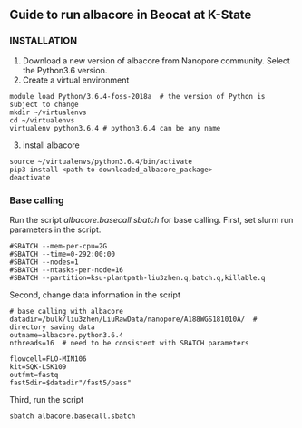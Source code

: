 ## Guide to run albacore in Beocat at K-State
### INSTALLATION
1. Download a new version of albacore from Nanopore community. Select the Python3.6 version.
2. Create a virtual environment
```
module load Python/3.6.4-foss-2018a  # the version of Python is subject to change
mkdir ~/virtualenvs
cd ~/virtualenvs
virtualenv python3.6.4 # python3.6.4 can be any name
```
3. install albacore
```
source ~/virtualenvs/python3.6.4/bin/activate
pip3 install <path-to-downloaded_albacore_package>
deactivate
```
### Base calling
Run the script *albacore.basecall.sbatch* for base calling.
First, set slurm run parameters in the script.
```
#SBATCH --mem-per-cpu=2G
#SBATCH --time=0-292:00:00
#SBATCH --nodes=1
#SBATCH --ntasks-per-node=16
#SBATCH --partition=ksu-plantpath-liu3zhen.q,batch.q,killable.q
```

Second, change data information in the script
```
# base calling with albacore
datadir=/bulk/liu3zhen/LiuRawData/nanopore/A188WGS181010A/  # directory saving data
outname=albacore.python3.6.4
nthreads=16  # need to be consistent with SBATCH parameters

flowcell=FLO-MIN106
kit=SQK-LSK109
outfmt=fastq
fast5dir=$datadir"/fast5/pass"
```

Third, run the script
```
sbatch albacore.basecall.sbatch
```
